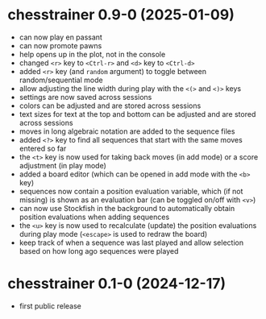 # chesstrainer 0.9-0 (2025-01-09)

- can now play en passant
- can now promote pawns
- help opens up in the plot, not in the console
- changed `<r>` key to `<Ctrl-r>` and `<d>` key to `<Ctrl-d>`
- added `<r>` key (and `random` argument) to toggle between random/sequential mode
- allow adjusting the line width during play with the `<(>` and `<)>` keys
- settings are now saved across sessions
- colors can be adjusted and are stored across sessions
- text sizes for text at the top and bottom can be adjusted and are stored across sessions
- moves in long algebraic notation are added to the sequence files
- added `<?>` key to find all sequences that start with the same moves entered so far
- the `<t>` key is now used for taking back moves (in add mode) or a score adjustment (in play mode)
- added a board editor (which can be opened in add mode with the `<b>` key)
- sequences now contain a position evaluation variable, which (if not missing) is shown as an evaluation bar (can be toggled on/off with `<v>`)
- can now use Stockfish in the background to automatically obtain position evaluations when adding sequences
- the `<u>` key is now used to recalculate (update) the position evaluations during play mode (`<escape>` is used to redraw the board)
- keep track of when a sequence was last played and allow selection based on how long ago sequences were played

# chesstrainer 0.1-0 (2024-12-17)

- first public release
